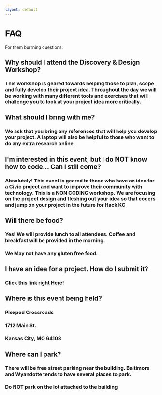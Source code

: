 ```yaml
---
layout: default
---
```


# FAQ

For them burrning questions:


## Why should I attend the Discovery & Design Workshop?

### This workshop is geared towards helping those to plan, scope and fully develop their project idea. Throughout the day we will be working with many different tools and exercises that will challenge you to look at your project idea more critically.  

## What should I bring with me?

### We ask that you bring any references that will help you develop your project. A laptop will also be helpful to those who want to do  any extra research online.

## I'm interested in this event, but I do NOT know how to code... Can I still come?

### Absolutely! This event is geared to those who have an idea for a Civic project and want to improve their community with technology. This is a NON CODING workshop.  We are focusing on the project design and fleshing out your idea so that coders and jump on your project in the future for Hack KC


## Will there be food? 

### Yes! We will provide lunch to all attendees. Coffee and breakfast will be provided in the morning. 

### We May not have any gluten free food.

## I have an idea for a project. How do I submit it?

### Click this link [right Here](https://docs.google.com/forms/d/e/1FAIpQLSeRGU__67RvUxgh5ntLkWugp9S1zA1veW1pEJOqs0gJOxK3Kw/viewform?c=0&w=1)!


## Where is this event being held?

 ### Plexpod Crossroads
 ### 1712 Main St.
 ### Kansas City, MO 64108
 

## Where can I park?

### There will be free street parking near the building. Baltimore and Wyandotte tends to have several places to park.  

### Do NOT park on the lot attached to the building
